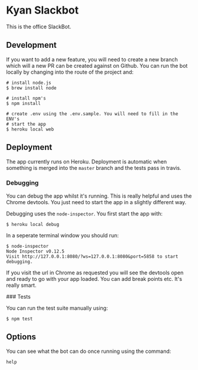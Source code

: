 # Kyan Slackbot

This is the office SlackBot.

## Development

If you want to add a new feature, you will need to create a new branch which
will a new PR can be created against on Github. You can run the bot locally
by changing into the route of the project and:

```
# install node.js
$ brew install node

# install npm's
$ npm install

# create .env using the .env.sample. You will need to fill in the ENV's
# start the app
$ heroku local web

```

## Deployment

The app currently runs on Heroku. Deployment is automatic when something is
merged into the ```master``` branch and the tests pass in travis.

### Debugging

You can debug the app whilst it's running. This is really helpful and uses the
Chrome devtools. You just need to start the app in a slightly different way.

Debugging uses the `node-inspector`. You first start the app with:

```
$ heroku local debug
```

In a seperate terminal window you should run:

```
$ node-inspector
Node Inspector v0.12.5
Visit http://127.0.0.1:8080/?ws=127.0.0.1:8080&port=5858 to start debugging.
```

If you visit the url in Chrome as requested you will see the devtools open and
ready to go with your app loaded. You can add break points etc. It's really smart.

### Tests

You can run the test suite manually using:

```
$ npm test
```

## Options

You can see what the bot can do once running using the command:

```
help

```
